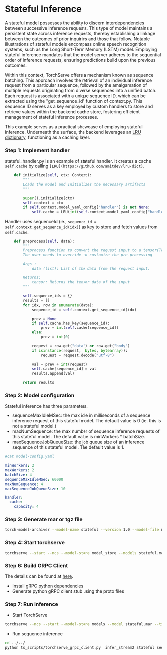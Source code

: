 # Stateful Inference

A stateful model possesses the ability to discern interdependencies between successive inference requests. This type of model maintains a persistent state across inference requests, thereby establishing a linkage between the outcomes of prior inquiries and those that follow. Notable illustrations of stateful models encompass online speech recognition systems, such as the Long Short-Term Memory (LSTM) model. Employing stateful inference mandates that the model server adheres to the sequential order of inference requests, ensuring predictions build upon the previous outcomes.

Within this context, TorchServe offers a mechanism known as sequence batching. This approach involves the retrieval of an individual inference request from a particular sequence, followed by the amalgamation of multiple requests originating from diverse sequences into a unified batch. Each request is associated with a unique sequence ID, which can be extracted using the "get_sequence_id" function of context.py. This sequence ID serves as a key employed by custom handlers to store and retrieve values within the backend cache store, fostering efficient management of stateful inference processes.

This example serves as a practical showcase of employing stateful inference. Underneath the surface, the backend leverages an [LRU dictionary](https://github.com/amitdev/lru-dict), functioning as a caching layer.



### Step 1: Implement handler

stateful_handler.py is an example of stateful handler. It creates a cache `self.cache` by calling `[LRU](https://github.com/amitdev/lru-dict)`.

```python
    def initialize(self, ctx: Context):
        """
        Loads the model and Initializes the necessary artifacts
        """

        super().initialize(ctx)
        self.context = ctx
        if self.context.model_yaml_config["handler"] is not None:
            self.cache = LRU(int(self.context.model_yaml_config["handler"]["cache"]["capacity"]))
```

Handler uses sequenceId (ie., `sequence_id = self.context.get_sequence_id(idx)`) as key to store and fetch values from `self.cache`.

```python
    def preprocess(self, data):
        """
        Preprocess function to convert the request input to a tensor(Torchserve supported format).
        The user needs to override to customize the pre-processing

        Args :
            data (list): List of the data from the request input.

        Returns:
            tensor: Returns the tensor data of the input
        """

        self.sequence_ids = {}
        results = []
        for idx, row in enumerate(data):
            sequence_id = self.context.get_sequence_id(idx)

            prev = None
            if self.cache.has_key(sequence_id):
                prev = int(self.cache[sequence_id])
            else:
                prev = int(0)

            request = row.get("data") or row.get("body")
            if isinstance(request, (bytes, bytearray)):
                request = request.decode("utf-8")

            val = prev + int(request)
            self.cache[sequence_id] = val
            results.append(val)

        return results
```

### Step 2: Model configuration

Stateful inference has three parameters.
* sequenceMaxIdleMSec: the max idle in milliseconds of a sequence inference request of this stateful model. The default value is 0 (ie. this is not a stateful model.)
* maxNumSequence: the max number of sequence inference requests of this stateful model. The default value is minWorkers * batchSize.
* maxSequenceJobQueueSize: the job queue size of an inference sequence of this stateful model. The default value is 1.


```yaml
#cat model-config.yaml

minWorkers: 2
maxWorkers: 2
batchSize: 4
sequenceMaxIdleMSec: 60000
maxNumSequence: 4
maxSequenceJobQueueSize: 10

handler:
  cache:
    capacity: 4
```

### Step 3: Generate mar or tgz file

```bash
torch-model-archiver --model-name stateful --version 1.0 --model-file model.py --serialized-file model_cnn.pt --handler stateful_handler.py -r requirements.txt --config-file model-config.yaml
```

### Step 4: Start torchserve

```bash
torchserve --start --ncs --model-store model_store --models stateful.mar
```

### Step 6: Build GRPC Client
The details can be found at [here](https://github.com/pytorch/serve/blob/master/docs/grpc_api.md).
* Install gRPC python dependencies
* Generate python gRPC client stub using the proto files

### Step 7: Run inference
* Start TorchServe

```bash
torchserve --ncs --start --model-store models --model stateful.mar --ts-config config.properties
```

* Run sequence inference
```bash
cd ../../
python ts_scripts/torchserve_grpc_client.py  infer_stream2 stateful seq_0 examples/stateful/sample/sample1.txt,examples/stateful/sample/sample2.txt,examples/stateful/sample/sample3.txt
```
